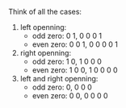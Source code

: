 Think of all the cases:
1. left openning: 
   * odd zero: 0 1,  0 0 0 1
   * even zero: 0 0 1, 0 0 0 0 1
2. right openning: 
   * odd zero: 1 0, 1 0 0 0
   * even zero: 1 0 0, 1 0 0 0 0 
3. left and right openning: 
   * odd zero:  0, 0 0 0
   * even zero: 0 0,  0 0 0 0


